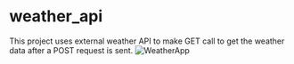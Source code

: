# weather_api
This project uses external weather API to make GET call to get the weather data after a POST request is sent.
![WeatherApp](https://user-images.githubusercontent.com/91629659/223631287-e57cc6b4-e41d-4635-b0a7-e79c2ba11818.gif)
